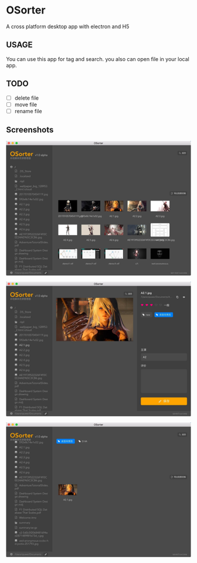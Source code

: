 # OSorter

A cross platform desktop app with electron and H5

## USAGE

You can use this app for tag and search. you also can open file in your local app.

## TODO

- [  ] delete file<br>
- [  ] move file<br>
- [  ] rename file<br>

## Screenshots

![](https://github.com/WellerQu/OSorter/blob/master/screenshots/WechatIMG256.jpeg?raw=true)

![](https://github.com/WellerQu/OSorter/blob/master/screenshots/WechatIMG257.jpeg?raw=true)

![](https://github.com/WellerQu/OSorter/blob/master/screenshots/WechatIMG263.jpeg?raw=true)
